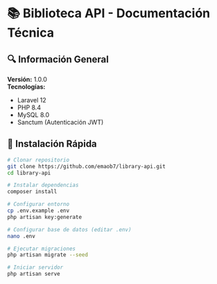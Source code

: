 # 📚 Biblioteca API - Documentación Técnica

## 🔍 Información General
**Versión:** 1.0.0  
**Tecnologías:**  
- Laravel 12
- PHP 8.4
- MySQL 8.0
- Sanctum (Autenticación JWT)

## 🚀 Instalación Rápida

```bash
# Clonar repositorio
git clone https://github.com/emaob7/library-api.git
cd library-api

# Instalar dependencias
composer install

# Configurar entorno
cp .env.example .env
php artisan key:generate

# Configurar base de datos (editar .env)
nano .env

# Ejecutar migraciones
php artisan migrate --seed

# Iniciar servidor
php artisan serve
